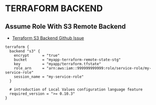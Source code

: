 # TERRAFORM BACKEND

## Assume Role With S3 Remote Backend

- [Terraform S3 Backend Github Issue](https://github.com/hashicorp/terraform/issues/13690)

```hcl
terraform {
  backend "s3" {
    encrypt      = "true"
    bucket       = "myapp-terraform-remote-state-stg"
    key          = "myapp/terraform.tfstate"
    role_arn     = "arn:aws:iam::999999999999:role/service-role/my-service-role"
    session_name = "my-service-role"
  }

  # introduction of Local Values configuration language feature
  required_version = ">= 0.10.3"
}
```
